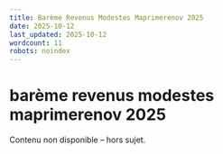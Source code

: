 ```yaml
---
title: Barème Revenus Modestes Maprimerenov 2025
date: 2025-10-12
last_updated: 2025-10-12
wordcount: 11
robots: noindex
---
```


# barème revenus modestes maprimerenov 2025

Contenu non disponible – hors sujet.